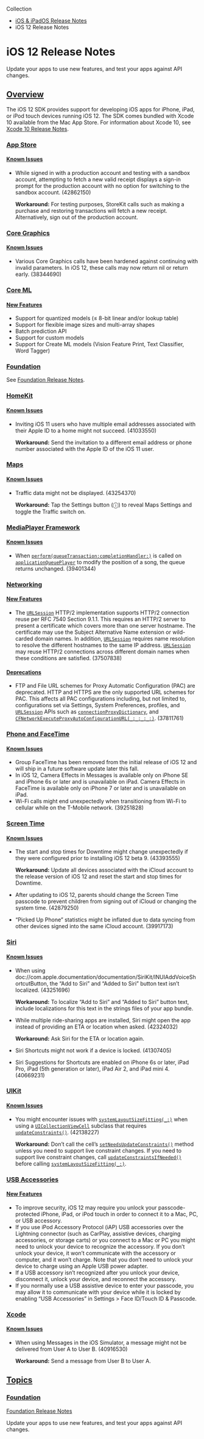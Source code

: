 Collection

- [iOS & iPadOS Release Notes](https://developer.apple.com/documentation/ios-ipados-release-notes)
- iOS 12 Release Notes

# iOS 12 Release Notes

Update your apps to use new features, and test your apps against API changes.

## [Overview](https://developer.apple.com/documentation/ios-ipados-release-notes/ios-12-release-notes#overview)

The iOS 12 SDK provides support for developing iOS apps for iPhone, iPad, or iPod touch devices running iOS 12. The SDK comes bundled with Xcode 10 available from the Mac App Store. For information about Xcode 10, see [Xcode 10 Release Notes](https://developer.apple.com/documentation/Xcode-Release-Notes/xcode-10-release-notes).

### [App Store](https://developer.apple.com/documentation/ios-ipados-release-notes/ios-12-release-notes#App-Store)

#### [Known Issues](https://developer.apple.com/documentation/ios-ipados-release-notes/ios-12-release-notes#Known-Issues)

- While signed in with a production account and testing with a sandbox account, attempting to fetch a new valid receipt displays a sign-in prompt for the production account with no option for switching to the sandbox account. (42862150)

  **Workaround:** For testing purposes, StoreKit calls such as making a purchase and restoring transactions will fetch a new receipt. Alternatively, sign out of the production account.

### [Core Graphics](https://developer.apple.com/documentation/ios-ipados-release-notes/ios-12-release-notes#Core-Graphics)

#### [Known Issues](https://developer.apple.com/documentation/ios-ipados-release-notes/ios-12-release-notes#Known-Issues)

- Various Core Graphics calls have been hardened against continuing with invalid parameters. In iOS 12, these calls may now return nil or return early. (38344690)

### [Core ML](https://developer.apple.com/documentation/ios-ipados-release-notes/ios-12-release-notes#Core-ML)

#### [New Features](https://developer.apple.com/documentation/ios-ipados-release-notes/ios-12-release-notes#New-Features)

- Support for quantized models (≤ 8-bit linear and/or lookup table)
- Support for flexible image sizes and multi-array shapes
- Batch prediction API
- Support for custom models
- Support for Create ML models (Vision Feature Print, Text Classifier, Word Tagger)

### [Foundation](https://developer.apple.com/documentation/ios-ipados-release-notes/ios-12-release-notes#Foundation)

See [Foundation Release Notes](https://developer.apple.com/documentation/ios-ipados-release-notes/foundation-release-notes).

### [HomeKit](https://developer.apple.com/documentation/ios-ipados-release-notes/ios-12-release-notes#HomeKit)

#### [Known Issues](https://developer.apple.com/documentation/ios-ipados-release-notes/ios-12-release-notes#Known-Issues)

- Inviting iOS 11 users who have multiple email addresses associated with their Apple ID to a home might not succeed. (41033550)

  **Workaround:** Send the invitation to a different email address or phone number associated with the Apple ID of the iOS 11 user.

### [Maps](https://developer.apple.com/documentation/ios-ipados-release-notes/ios-12-release-notes#Maps)

#### [Known Issues](https://developer.apple.com/documentation/ios-ipados-release-notes/ios-12-release-notes#Known-Issues)

- Traffic data might not be displayed. (43254370)

  **Workaround:** Tap the Settings button (ⓘ) to reveal Maps Settings and toggle the Traffic switch on.

### [MediaPlayer Framework](https://developer.apple.com/documentation/ios-ipados-release-notes/ios-12-release-notes#MediaPlayer-Framework)

#### [Known Issues](https://developer.apple.com/documentation/ios-ipados-release-notes/ios-12-release-notes#Known-Issues)

- When [`perform(queueTransaction:completionHandler:)`](https://developer.apple.com/documentation/MediaPlayer/MPMusicPlayerApplicationController/perform(queueTransaction:completionHandler:)) is called on [`applicationQueuePlayer`](https://developer.apple.com/documentation/MediaPlayer/MPMusicPlayerController/applicationQueuePlayer) to modify the position of a song, the queue returns unchanged. (39401344)

### [Networking](https://developer.apple.com/documentation/ios-ipados-release-notes/ios-12-release-notes#Networking)

#### [New Features](https://developer.apple.com/documentation/ios-ipados-release-notes/ios-12-release-notes#New-Features)

- The [`URLSession`](https://developer.apple.com/documentation/Foundation/URLSession) HTTP/2 implementation supports HTTP/2 connection reuse per RFC 7540 Section 9.1.1. This requires an HTTP/2 server to present a certificate which covers more than one server hostname. The certificate may use the Subject Alternative Name extension or wild-carded domain names. In addition, [`URLSession`](https://developer.apple.com/documentation/Foundation/URLSession) requires name resolution to resolve the different hostnames to the same IP address. [`URLSession`](https://developer.apple.com/documentation/Foundation/URLSession) may reuse HTTP/2 connections across different domain names when these conditions are satisfied. (37507838)

#### [Deprecations](https://developer.apple.com/documentation/ios-ipados-release-notes/ios-12-release-notes#Deprecations)

- FTP and File URL schemes for Proxy Automatic Configuration (PAC) are deprecated. HTTP and HTTPS are the only supported URL schemes for PAC. This affects all PAC configurations including, but not limited to, configurations set via Settings, System Preferences, profiles, and [`URLSession`](https://developer.apple.com/documentation/Foundation/URLSession) APIs such as [`connectionProxyDictionary`](https://developer.apple.com/documentation/foundation/urlsessionconfiguration/1411499-connectionproxydictionary), and [`CFNetworkExecuteProxyAutoConfigurationURL(_:_:_:_:)`](https://developer.apple.com/documentation/CFNetwork/CFNetworkExecuteProxyAutoConfigurationURL(_:_:_:_:)). (37811761)

### [Phone and FaceTime](https://developer.apple.com/documentation/ios-ipados-release-notes/ios-12-release-notes#Phone-and-FaceTime)

#### [Known Issues](https://developer.apple.com/documentation/ios-ipados-release-notes/ios-12-release-notes#Known-Issues)

- Group FaceTime has been removed from the initial release of iOS 12 and will ship in a future software update later this fall.
- In iOS 12, Camera Effects in Messages is available only on iPhone SE and iPhone 6s or later and is unavailable on iPad. Camera Effects in FaceTime is available only on iPhone 7 or later and is unavailable on iPad.
- Wi-Fi calls might end unexpectedly when transitioning from Wi-Fi to cellular while on the T-Mobile network. (39251828)

### [Screen Time](https://developer.apple.com/documentation/ios-ipados-release-notes/ios-12-release-notes#Screen-Time)

#### [Known Issues](https://developer.apple.com/documentation/ios-ipados-release-notes/ios-12-release-notes#Known-Issues)

- The start and stop times for Downtime might change unexpectedly if they were configured prior to installing iOS 12 beta 9. (43393555)

  **Workaround:** Update all devices associated with the iCloud account to the release version of iOS 12 and reset the start and stop times for Downtime.
- After updating to iOS 12, parents should change the Screen Time passcode to prevent children from signing out of iCloud or changing the system time. (42879250)
- “Picked Up Phone” statistics might be inflated due to data syncing from other devices signed into the same iCloud account. (39917173)

### [Siri](https://developer.apple.com/documentation/ios-ipados-release-notes/ios-12-release-notes#Siri)

#### [Known Issues](https://developer.apple.com/documentation/ios-ipados-release-notes/ios-12-release-notes#Known-Issues)

- When using doc://com.apple.documentation/documentation/SiriKit/INUIAddVoiceShortcutButton, the “Add to Siri” and “Added to Siri” button text isn’t localized. (43251696)

  **Workaround:** To localize “Add to Siri” and “Added to Siri” button text, include localizations for this text in the strings files of your app bundle.
- While multiple ride-sharing apps are installed, Siri might open the app instead of providing an ETA or location when asked. (42324032)

  **Workaround:** Ask Siri for the ETA or location again.
- Siri Shortcuts might not work if a device is locked. (41307405)
- Siri Suggestions for Shortcuts are enabled on iPhone 6s or later, iPad Pro, iPad (5th generation or later), iPad Air 2, and iPad mini 4. (40669231)

### [UIKit](https://developer.apple.com/documentation/ios-ipados-release-notes/ios-12-release-notes#UIKit)

#### [Known Issues](https://developer.apple.com/documentation/ios-ipados-release-notes/ios-12-release-notes#Known-Issues)

- You might encounter issues with [`systemLayoutSizeFitting(_:)`](https://developer.apple.com/documentation/UIKit/UIView/systemLayoutSizeFitting(_:)) when using a [`UICollectionViewCell`](https://developer.apple.com/documentation/UIKit/UICollectionViewCell) subclass that requires [`updateConstraints()`](https://developer.apple.com/documentation/UIKit/UIView/updateConstraints()). (42138227)

  **Workaround:** Don’t call the cell’s [`setNeedsUpdateConstraints()`](https://developer.apple.com/documentation/UIKit/UIView/setNeedsUpdateConstraints()) method unless you need to support live constraint changes. If you need to support live constraint changes, call [`updateConstraintsIfNeeded()`](https://developer.apple.com/documentation/UIKit/UIView/updateConstraintsIfNeeded()) before calling [`systemLayoutSizeFitting(_:)`](https://developer.apple.com/documentation/UIKit/UIView/systemLayoutSizeFitting(_:)).

### [USB Accessories](https://developer.apple.com/documentation/ios-ipados-release-notes/ios-12-release-notes#USB-Accessories)

#### [New Features](https://developer.apple.com/documentation/ios-ipados-release-notes/ios-12-release-notes#New-Features)

- To improve security, iOS 12 may require you unlock your passcode-protected iPhone, iPad, or iPod touch in order to connect it to a Mac, PC, or USB accessory.
- If you use iPod Accessory Protocol (iAP) USB accessories over the Lightning connector (such as CarPlay, assistive devices, charging accessories, or storage carts) or you connect to a Mac or PC you might need to unlock your device to recognize the accessory. If you don’t unlock your device, it won’t communicate with the accessory or computer, and it won’t charge. Note that you don’t need to unlock your device to charge using an Apple USB power adapter.
- If a USB accessory isn’t recognized after you unlock your device, disconnect it, unlock your device, and reconnect the accessory.
- If you normally use a USB assistive device to enter your passcode, you may allow it to communicate with your device while it is locked by enabling “USB Accessories” in Settings > Face ID/Touch ID & Passcode.

### [Xcode](https://developer.apple.com/documentation/ios-ipados-release-notes/ios-12-release-notes#Xcode)

#### [Known Issues](https://developer.apple.com/documentation/ios-ipados-release-notes/ios-12-release-notes#Known-Issues)

- When using Messages in the iOS Simulator, a message might not be delivered from User A to User B. (40916530)

  **Workaround:** Send a message from User B to User A.

## [Topics](https://developer.apple.com/documentation/ios-ipados-release-notes/ios-12-release-notes#topics)

### [Foundation](https://developer.apple.com/documentation/ios-ipados-release-notes/ios-12-release-notes#Foundation)

[Foundation Release Notes](https://developer.apple.com/documentation/ios-ipados-release-notes/foundation-release-notes)

Update your apps to use new features, and test your apps against API changes.
